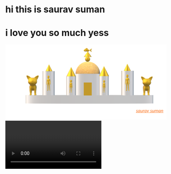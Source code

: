 # hi this is saurav suman

# i love you so much yess

![](images/saurav%20pictures.png)
![](videos/app_recording.mp4)